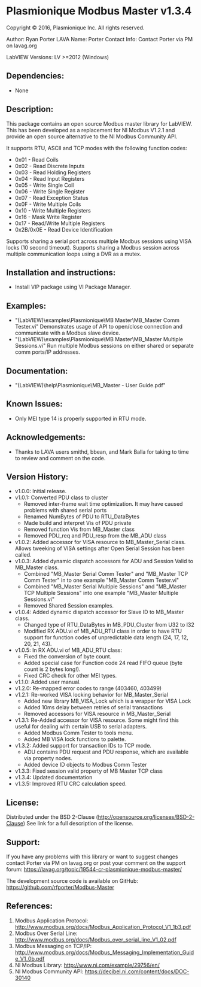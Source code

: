 # Plasmionique Modbus Master v1.3.4

Copyright © 2016, Plasmionique Inc.
All rights reserved.

Author:	 Ryan Porter
LAVA Name: Porter
Contact Info: Contact Porter via PM on lavag.org

LabVIEW Versions:
LV >=2012 (Windows)

Dependencies:
-------------
- None

Description:
-------------
This package contains an open source Modbus master library for LabVIEW.
This has been developed as a replacement for NI Modbus V1.2.1 and provide an open source alternative to the NI Modbus Community API.

It supports RTU, ASCII and TCP modes with the following function codes:
- 0x01 - Read Coils
- 0x02 - Read Discrete Inputs
- 0x03 - Read Holding Registers
- 0x04 - Read Input Registers
- 0x05 - Write Single Coil
- 0x06 - Write Single Register
- 0x07 - Read Exception Status
- 0x0F - Write Multiple Coils
- 0x10 - Write Multiple Registers
- 0x16 - Mask Write Register
- 0x17 - Read/Write Multiple Registers
- 0x2B/0x0E - Read Device Identification

Supports sharing a serial port across multiple Modbus sessions using VISA locks (10 second timeout).
Supports sharing a Modbus session across multiple communication loops using a DVR as a mutex.

Installation and instructions:
------------
- Install VIP package using VI Package Manager.

Examples:
-------------
- "(LabVIEW)\examples\Plasmionique\MB Master\MB_Master Comm Tester.vi"	Demonstrates usage of API to open/close connection and communicate with a Modbus slave device.
- "(LabVIEW)\examples\Plasmionique\MB Master\MB_Master Multiple Sessions.vi"	Run multiple Modbus sessions on either shared or separate comm ports/IP addresses.

Documentation:
-------------
- "(LabVIEW)\help\Plasmionique\MB_Master - User Guide.pdf"

Known Issues:
-------------
- Only MEI type 14 is properly supported in RTU mode.

Acknowledgements:
-------------
- Thanks to LAVA users smithd, bbean, and Mark Balla for taking to time to review and comment on the code.

Version History:
-------------
- v1.0.0: Initial release.
- v1.0.1: Converted PDU class to cluster
	- Removed inter-frame wait time optimization. It may have caused problems with shared serial ports
	- Renamed NumBytes of PDU to RTU_DataBytes
	- Made build and interpret Vis of PDU private
	- Removed function Vis from MB_Master class
	- Removed PDU_req and PDU_resp from the MB_ADU class
- v1.0.2: Added accessor for VISA resource to MB_Master_Serial class. Allows tweeking of VISA settings after Open Serial Session has been called.
- v1.0.3: Added dynamic dispatch accessors for ADU and Session Valid to MB_Master class.
	- Combined "MB_Master Serial Comm Tester" and "MB_Master TCP Comm Tester" in to one example "MB_Master Comm Tester.vi"
	- Combined "MB_Master Serial Multiple Sessions" and "MB_Master TCP Multiple Sessions" into one example "MB_Master Multiple Sessions.vi"
	- Removed Shared Session examples.
- v1.0.4: Added dynamic dispatch accessor for Slave ID to MB_Master class.
	- Changed type of RTU_DataBytes in MB_PDU_Cluster from U32 to I32
	- Modified RX ADU.vi of MB_ADU_RTU class in order to have RTU support for function codes of unpredictable data length (24, 17, 12, 20, 21, 43).
- v1.0.5: In RX ADU.vi of MB_ADU_RTU class: 
	- Fixed the conversion of byte count.
	- Added special case for Function code 24 read FIFO queue (byte count is 2 bytes long!).
	- Fixed CRC check for other MEI types.
- v1.1.0: Added user manual.
- v1.2.0: Re-mapped error codes to range (403460, 403499)
- v1.2.1: Re-worked VISA locking behavior for MB_Master_Serial
	- Added new library MB_VISA_Lock which is a wrapper for VISA Lock
	- Added 10ms delay between retries of serial transactions
	- Removed accessors for VISA resource in MB_Master_Serial
- v1.3.1: Re-Added accessor for VISA resource. Some might find this useful for dealing with certain USB to serial adapters.
	- Added Modbus Comm Tester to tools menu.
	- Added MB VISA lock functions to palette.
- v1.3.2: Added support for transaction IDs to TCP mode.
	- ADU contains PDU request and PDU response, which are available via property nodes.
	- Added device ID objects to Modbus Comm Tester
- v1.3.3: Fixed session valid property of MB Master TCP class
- v1.3.4: Updated documentation
- v1.3.5: Improved RTU CRC calculation speed.

License:
-----------
Distributed under the BSD 2-Clause (http://opensource.org/licenses/BSD-2-Clause)
See link for a full description of the license.

Support:
----------
If you have any problems with this library or want to suggest changes contact Porter via PM on lavag.org or post your comment on the support forum: https://lavag.org/topic/19544-cr-plasmionique-modbus-master/

The development source code is available on GitHub:  https://github.com/rfporter/Modbus-Master

References:
-----------
1) Modbus Application Protocol: http://www.modbus.org/docs/Modbus_Application_Protocol_V1_1b3.pdf
2) Modbus Over Serial Line: http://www.modbus.org/docs/Modbus_over_serial_line_V1_02.pdf
3) Modbus Messaging on TCP/IP: http://www.modbus.org/docs/Modbus_Messaging_Implementation_Guide_V1_0b.pdf
4) NI Modbus Library: http://www.ni.com/example/29756/en/
5) NI Modbus Community API: https://decibel.ni.com/content/docs/DOC-30140
